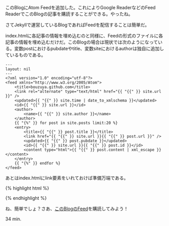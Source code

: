 このBlogにAtom Feedを追加した。これによりGoogle ReaderなどのFeed ReaderでこのBlogの記事を購読することができる。やったね。

さてJekyllで運営しているBlogであればFeedを配信することは簡単だ。

index.htmlに各記事の情報を埋め込むのと同様に、Feedの形式のファイルに各記事の情報を埋め込むだけだ。このBlogの場合は現状では次のようになっている。変数postにおけるpubdateやtitle、変数siteにおけるauthorは独自に追加しているものである。

    ---
    layout: nil
    ---
    <?xml version="1.0" encoding="utf-8"?>
    <feed xmlns="http://www.w3.org/2005/Atom">
        <title>bouzuya.github.com</title>
        <link rel="alternate" type="text/html" href="{{ "{{" }} site.url }}" />
        <updated>{{ "{{" }} site.time | date_to_xmlschema }}</updated>
        <id>{{ "{{" }} site.url }}</id>
        <author>
            <name>{{ "{{" }} site.author }}</name>
        </author>
        {{ "{%" }} for post in site.posts limit:20 %}
        <entry>
            <title>{{ "{{" }} post.title }}</title>
            <link href="{{ "{{" }} site.url }}{{ "{{" }} post.url }}" />
            <updated>{{ "{{" }} post.pubdate }}</updated>
            <id>{{ "{{" }} site.url }}{{ "{{" }} post.id }}</id>
            <content type="html">{{ "{{" }} post.content | xml_escape }}</content>
        </entry>
        {{ "{%" }} endfor %}
    </feed>

あとはindex.htmlにlink要素をいれておけば準備万端である。

{% highlight html %}
<link rel="alternate" type="application/atom+xml" href="/atom.xml" title="Atom feed" />
{% endhighlight %}

ね、簡単でしょ？さあ、[このBlogのFeed](http://bouzuya.github.com/atom.xml)を購読してみよう！

34 min.

